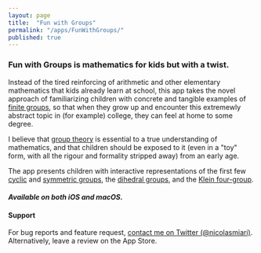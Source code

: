 ```yaml
---
layout: page
title:  "Fun with Groups"
permalink: "/apps/FunWithGroups/"
published: true
---
```


### Fun with Groups is mathematics for kids but with a twist. 


Instead of the tired reinforcing of arithmetic and other elementary mathematics that kids 
already learn at school, this app takes the novel approach of familiarizing children with 
concrete and tangible examples of [finite groups](https://en.wikipedia.org/wiki/Finite_group), 
so that when they grow up and encounter this extremewly abstract topic in (for example) 
college, they can feel at home to some degree.

I believe that [group theory](https://en.wikipedia.org/wiki/Group_theory) is essential to a 
true understanding of mathematics, and that children should be exposed to it (even in a 
"toy" form, with all the rigour and formality stripped away) from an early age.

The app presents children with interactive representations of the first few [cyclic](https://en.wikipedia.org/wiki/Cyclic_group) 
and [symmetric groups](https://en.wikipedia.org/wiki/Symmetric_group), the 
[dihedral groups](https://en.wikipedia.org/wiki/Dihedral_group), and the 
[Klein four-group](https://en.wikipedia.org/wiki/Klein_four-group). 

#### _Available on both iOS and macOS._

#### Support
For bug reports and feature request, [contact me on Twitter (@nicolasmiari)](https://twitter.com/nicolasmiari).
Alternatively, leave a review on the App Store.
